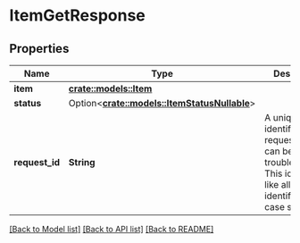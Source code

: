 # ItemGetResponse

## Properties

Name | Type | Description | Notes
------------ | ------------- | ------------- | -------------
**item** | [**crate::models::Item**](Item.md) |  | 
**status** | Option<[**crate::models::ItemStatusNullable**](ItemStatusNullable.md)> |  | [optional]
**request_id** | **String** | A unique identifier for the request, which can be used for troubleshooting. This identifier, like all Plaid identifiers, is case sensitive. | 

[[Back to Model list]](../README.md#documentation-for-models) [[Back to API list]](../README.md#documentation-for-api-endpoints) [[Back to README]](../README.md)


